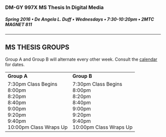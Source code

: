 ### DM-GY 997X MS Thesis In Digital Media
##### Spring 2016 • De Angela L. Duff • Wednesdays • 7:30-10:20pm • 2MTC MAGNET 811 

---

## MS THESIS GROUPS

Group A and Group B will alternate every other week. Consult the <a href="dm997X_ms_thesis_calendar.md">calendar</a> for dates.
<table>
<tr>
    <td><strong>Group A</strong></td>
    <td><strong>Group B</strong></td>
</tr>
<tr>
    <td>
    7:30pm Class Begins<br>
    8:00pm <strong></strong><br>
    8:20pm <strong></strong><br>
    8:40pm <strong></strong><br>
    9:00pm <strong></strong><br>
    9:20pm <strong></strong><br>
    9:40pm <strong></strong><br>
    10:00pm Class Wraps Up
    </td>
    <td>7:30pm Class Begins<br>
    8:00pm <strong></strong><br>
    8:20pm <strong></strong><br>
    8:40pm <strong></strong><br>
    9:00pm <strong></strong><br>
    9:20pm <strong></strong><br>
    9:40pm <strong></strong><br>
    10:00pm Class Wraps Up
    </td>
</tr>
</table>








